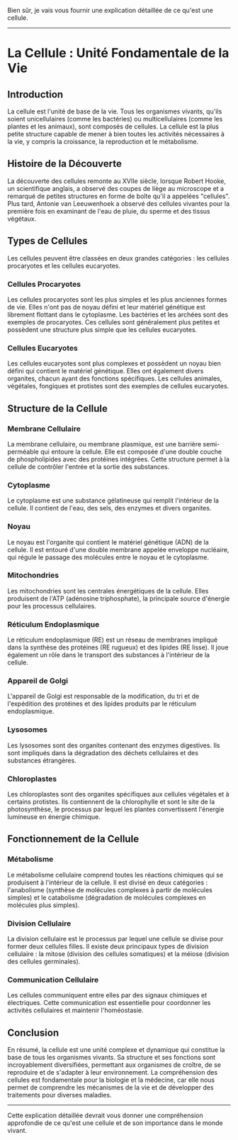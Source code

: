 Bien sûr, je vais vous fournir une explication détaillée de ce qu'est une cellule.

---

# La Cellule : Unité Fondamentale de la Vie

## Introduction

La cellule est l'unité de base de la vie. Tous les organismes vivants, qu'ils soient unicellulaires (comme les bactéries) ou multicellulaires (comme les plantes et les animaux), sont composés de cellules. La cellule est la plus petite structure capable de mener à bien toutes les activités nécessaires à la vie, y compris la croissance, la reproduction et le métabolisme.

## Histoire de la Découverte

La découverte des cellules remonte au XVIIe siècle, lorsque Robert Hooke, un scientifique anglais, a observé des coupes de liège au microscope et a remarqué de petites structures en forme de boîte qu'il a appelées "cellules". Plus tard, Antonie van Leeuwenhoek a observé des cellules vivantes pour la première fois en examinant de l'eau de pluie, du sperme et des tissus végétaux.

## Types de Cellules

Les cellules peuvent être classées en deux grandes catégories : les cellules procaryotes et les cellules eucaryotes.

### Cellules Procaryotes

Les cellules procaryotes sont les plus simples et les plus anciennes formes de vie. Elles n'ont pas de noyau défini et leur matériel génétique est librement flottant dans le cytoplasme. Les bactéries et les archées sont des exemples de procaryotes. Ces cellules sont généralement plus petites et possèdent une structure plus simple que les cellules eucaryotes.

### Cellules Eucaryotes

Les cellules eucaryotes sont plus complexes et possèdent un noyau bien défini qui contient le matériel génétique. Elles ont également divers organites, chacun ayant des fonctions spécifiques. Les cellules animales, végétales, fongiques et protistes sont des exemples de cellules eucaryotes.

## Structure de la Cellule

### Membrane Cellulaire

La membrane cellulaire, ou membrane plasmique, est une barrière semi-perméable qui entoure la cellule. Elle est composée d'une double couche de phospholipides avec des protéines intégrées. Cette structure permet à la cellule de contrôler l'entrée et la sortie des substances.

### Cytoplasme

Le cytoplasme est une substance gélatineuse qui remplit l'intérieur de la cellule. Il contient de l'eau, des sels, des enzymes et divers organites.

### Noyau

Le noyau est l'organite qui contient le matériel génétique (ADN) de la cellule. Il est entouré d'une double membrane appelée enveloppe nucléaire, qui régule le passage des molécules entre le noyau et le cytoplasme.

### Mitochondries

Les mitochondries sont les centrales énergétiques de la cellule. Elles produisent de l'ATP (adénosine triphosphate), la principale source d'énergie pour les processus cellulaires.

### Réticulum Endoplasmique

Le réticulum endoplasmique (RE) est un réseau de membranes impliqué dans la synthèse des protéines (RE rugueux) et des lipides (RE lisse). Il joue également un rôle dans le transport des substances à l'intérieur de la cellule.

### Appareil de Golgi

L'appareil de Golgi est responsable de la modification, du tri et de l'expédition des protéines et des lipides produits par le réticulum endoplasmique.

### Lysosomes

Les lysosomes sont des organites contenant des enzymes digestives. Ils sont impliqués dans la dégradation des déchets cellulaires et des substances étrangères.

### Chloroplastes

Les chloroplastes sont des organites spécifiques aux cellules végétales et à certains protistes. Ils contiennent de la chlorophylle et sont le site de la photosynthèse, le processus par lequel les plantes convertissent l'énergie lumineuse en énergie chimique.

## Fonctionnement de la Cellule

### Métabolisme

Le métabolisme cellulaire comprend toutes les réactions chimiques qui se produisent à l'intérieur de la cellule. Il est divisé en deux catégories : l'anabolisme (synthèse de molécules complexes à partir de molécules simples) et le catabolisme (dégradation de molécules complexes en molécules plus simples).

### Division Cellulaire

La division cellulaire est le processus par lequel une cellule se divise pour former deux cellules filles. Il existe deux principaux types de division cellulaire : la mitose (division des cellules somatiques) et la méiose (division des cellules germinales).

### Communication Cellulaire

Les cellules communiquent entre elles par des signaux chimiques et électriques. Cette communication est essentielle pour coordonner les activités cellulaires et maintenir l'homéostasie.

## Conclusion

En résumé, la cellule est une unité complexe et dynamique qui constitue la base de tous les organismes vivants. Sa structure et ses fonctions sont incroyablement diversifiées, permettant aux organismes de croître, de se reproduire et de s'adapter à leur environnement. La compréhension des cellules est fondamentale pour la biologie et la médecine, car elle nous permet de comprendre les mécanismes de la vie et de développer des traitements pour diverses maladies.

---

Cette explication détaillée devrait vous donner une compréhension approfondie de ce qu'est une cellule et de son importance dans le monde vivant.